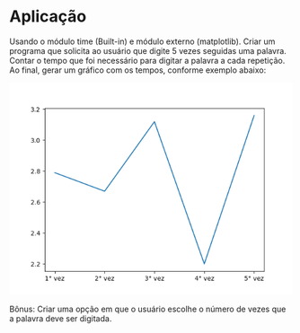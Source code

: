 # Aplicação

Usando o módulo time (Built-in) e módulo externo (matplotlib). 
Criar um programa que solicita ao usuário que digite 5 vezes seguidas uma palavra.
Contar o tempo que foi necessário para digitar a palavra a cada repetição. Ao final, gerar um gráfico com os tempos, conforme exemplo abaixo:

![](img/grafico.png)

Bônus: Criar uma opção em que o usuário escolhe o número de vezes que a palavra deve ser digitada.
